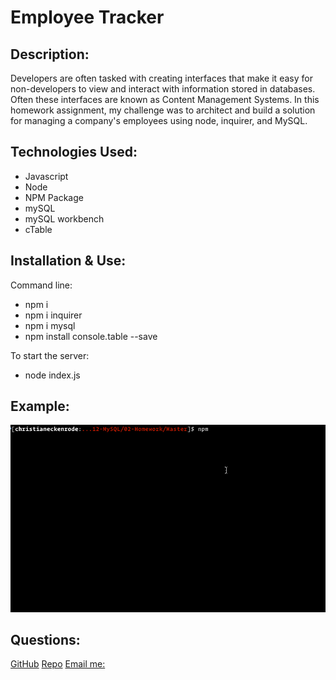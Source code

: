 # Employee Tracker

## Description:

Developers are often tasked with creating interfaces that make it easy for non-developers to view and interact with information stored in databases. Often these interfaces are known as Content Management Systems. In this homework assignment, my challenge was to architect and build a solution for managing a company's employees using node, inquirer, and MySQL.

## Technologies Used:

- Javascript
- Node
- NPM Package
- mySQL
- mySQL workbench
- cTable

## Installation & Use:

Command line:
- npm i
- npm i inquirer
- npm i mysql
- npm install console.table --save

To start the server:
- node index.js

## Example:

![Example](./images/employee-tracker.gif)


## Questions:
[GitHub](https://github.com/j-okeefe)
[Repo](https://github.com/j-okeefe/)
[Email me:](mailto:Mark.Andersen75@gmail.com)